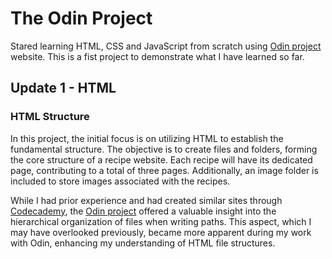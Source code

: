 # The Odin Project

Stared learning HTML, CSS and JavaScript from scratch using [Odin project](https://www.theodinproject.com/) website. This is a fist project to demonstrate what I have learned so far.


## Update 1 - HTML

### HTML Structure

In this project, the initial focus is on utilizing HTML to establish the fundamental structure. The objective is to create files and folders, forming the core structure of a recipe website. Each recipe will have its dedicated page, contributing to a total of three pages. Additionally, an image folder is included to store images associated with the recipes.

While I had prior experience and had created similar sites through [Codecademy](https://www.codecademy.com/), the [Odin project](https://www.theodinproject.com/) offered a valuable insight into the hierarchical organization of files when writing paths. This aspect, which I may have overlooked previously, became more apparent during my work with Odin, enhancing my understanding of HTML file structures.